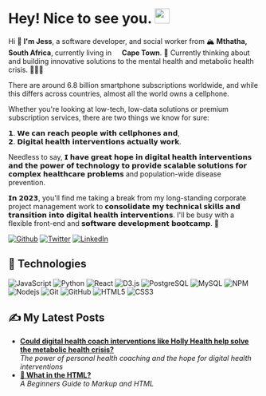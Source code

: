 <h1>Hey! Nice to see you.  <img src="https://emojis.slackmojis.com/emojis/images/1531849430/4246/blob-sunglasses.gif?1531849430" width="30"/></h1>
<p>Hi 👋 <b>I'm Jess</b>, a software developer, and social worker from 🏔️ <b>Mthatha, South Africa</b>, currently living in <img src="https://cdn-icons-png.flaticon.com/512/3909/3909408.png" width="13"/> <b>Cape Town</b>. 🥗 Currently thinking about and building innovative solutions to the mental health and metabolic health crisis. 🏋🏼‍♀️</p>

There are around 6.8 billion smartphone subscriptions worldwide, and while this differs across countries, almost all the world owns a cellphone. 

Whether you're looking at low-tech, low-data solutions or premium subscription services, there are two things we know for sure:

 𝟭. 𝗪𝗲 𝗰𝗮𝗻 𝗿𝗲𝗮𝗰𝗵 𝗽𝗲𝗼𝗽𝗹𝗲 𝘄𝗶𝘁𝗵 𝗰𝗲𝗹𝗹𝗽𝗵𝗼𝗻𝗲𝘀 𝗮𝗻𝗱,<br>
 𝟮. 𝗗𝗶𝗴𝗶𝘁𝗮𝗹 𝗵𝗲𝗮𝗹𝘁𝗵 𝗶𝗻𝘁𝗲𝗿𝘃𝗲𝗻𝘁𝗶𝗼𝗻𝘀 𝗮𝗰𝘁𝘂𝗮𝗹𝗹𝘆 𝘄𝗼𝗿𝗸.

Needless to say, 𝗜 𝗵𝗮𝘃𝗲 𝗴𝗿𝗲𝗮𝘁 𝗵𝗼𝗽𝗲 𝗶𝗻 𝗱𝗶𝗴𝗶𝘁𝗮𝗹 𝗵𝗲𝗮𝗹𝘁𝗵 𝗶𝗻𝘁𝗲𝗿𝘃𝗲𝗻𝘁𝗶𝗼𝗻𝘀 𝗮𝗻𝗱 𝘁𝗵𝗲 𝗽𝗼𝘄𝗲𝗿 𝗼𝗳 𝘁𝗲𝗰𝗵𝗻𝗼𝗹𝗼𝗴𝘆 𝘁𝗼 𝗽𝗿𝗼𝘃𝗶𝗱𝗲 𝘀𝗰𝗮𝗹𝗮𝗯𝗹𝗲 𝘀𝗼𝗹𝘂𝘁𝗶𝗼𝗻𝘀 𝗳𝗼𝗿 𝗰𝗼𝗺𝗽𝗹𝗲𝘅 𝗵𝗲𝗮𝗹𝘁𝗵𝗰𝗮𝗿𝗲 𝗽𝗿𝗼𝗯𝗹𝗲𝗺𝘀 and population-wide disease prevention.

𝗜𝗻 𝟮𝟬𝟮𝟯, you'll find me taking a break from my long-standing corporate project management work to 𝗰𝗼𝗻𝘀𝗼𝗹𝗶𝗱𝗮𝘁𝗲 𝗺𝘆 𝘁𝗲𝗰𝗵𝗻𝗶𝗰𝗮𝗹 𝘀𝗸𝗶𝗹𝗹𝘀 𝗮𝗻𝗱 𝘁𝗿𝗮𝗻𝘀𝗶𝘁𝗶𝗼𝗻 𝗶𝗻𝘁𝗼 𝗱𝗶𝗴𝗶𝘁𝗮𝗹 𝗵𝗲𝗮𝗹𝘁𝗵 𝗶𝗻𝘁𝗲𝗿𝘃𝗲𝗻𝘁𝗶𝗼𝗻𝘀. I'll be busy with a flexible front-end and 𝘀𝗼𝗳𝘁𝘄𝗮𝗿𝗲 𝗱𝗲𝘃𝗲𝗹𝗼𝗽𝗺𝗲𝗻𝘁 𝗯𝗼𝗼𝘁𝗰𝗮𝗺𝗽. 🚀

<p><a href="https://github.com/jesscancode" target="_blank"><img alt="Github" src="https://img.shields.io/badge/GitHub-%2312100E.svg?&style=flat-circle&logo=Github&logoColor=white" /></a> <a href="https://twitter.com/jesscancode" target="_blank"><img alt="Twitter" src="https://img.shields.io/badge/twitter-%231DA1F2.svg?&style=flat-circle&logo=twitter&logoColor=white" /></a> <a href="https://www.linkedin.com/in/jessklette" target="_blank"><img alt="LinkedIn" src="https://img.shields.io/badge/linkedin-%230077B5.svg?&style=flat-circle&logo=linkedin&logoColor=white" /></a></p>

## 👾 Technologies

![JavaScript](https://img.shields.io/badge/-JavaScript-black?style=flat-circle&logo=javascript)
![Python](https://img.shields.io/badge/-Python-black?style=flat-circle&logo=Python)
![React](https://img.shields.io/badge/-React-black?style=flat-circle&logo=react)
![D3.js](https://img.shields.io/badge/-D3.js-black?style=flat-circle&logo=d3.js)
![PostgreSQL](https://img.shields.io/badge/-PostgreSQL-black?style=flat-circle&logo=postgresql)
![MySQL](https://img.shields.io/badge/-MySQL-black?style=flat-circle&logo=mysql)
![NPM](https://img.shields.io/badge/-NPM-black?style=flat-circle&logo=npm)
![Nodejs](https://img.shields.io/badge/-Nodejs-black?style=flat-circle&logo=Node.js)
![Git](https://img.shields.io/badge/-Git-black?style=flat-circle&logo=git)
![GitHub](https://img.shields.io/badge/-GitHub-181717?style=flat-circle&logo=github)
![HTML5](https://img.shields.io/badge/-HTML5-black?style=flat-circle&logo=html5&logoColor=white)
![CSS3](https://img.shields.io/badge/-CSS3-black?style=flat-circle&logo=css3)


## ✍️ My Latest Posts
<ul>
  <li><a href="https://www.metabolicmonthly.com/could-digital-health-interventions-like-holly-health-help-solve-the-metabolic-crisis/"><b>Could digital health coach interventions like Holly Health help solve the metabolic health crisis?</b></a><br/><i>The power of personal health coaching and the hope for digital health interventions</i></li>
  <li><a href="https://jesscancode.hashnode.dev/what-in-the-html-a-beginners-guide-to-markup-and-html"><b>🔧 What in the HTML?</b></a><br/><i>A Beginners Guide to Markup and HTML</i></li>
</ul>




